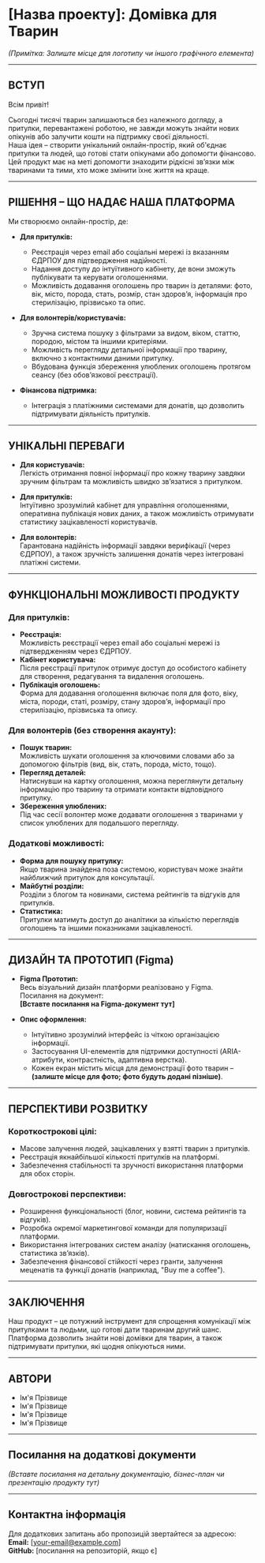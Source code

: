 # [Назва проекту]: Домівка для Тварин

_(Примітка: Залиште місце для логотипу чи іншого графічного елемента)_

---

## ВСТУП

Всім привіт!

Сьогодні тисячі тварин залишаються без належного догляду, а притулки, перевантажені роботою, не завжди можуть знайти нових опікунів або залучити кошти на підтримку своєї діяльності.  
Наша ідея – створити унікальний онлайн-простір, який об'єднає притулки та людей, що готові стати опікунами або допомогти фінансово. Цей продукт має на меті допомогти знаходити рідкісні зв’язки між тваринами та тими, хто може змінити їхнє життя на краще.

---

## РІШЕННЯ – ЩО НАДАЄ НАША ПЛАТФОРМА

Ми створюємо онлайн-простір, де:

- **Для притулків:**

  - Реєстрація через email або соціальні мережі із вказанням ЄДРПОУ для підтвердження надійності.
  - Надання доступу до інтуїтивного кабінету, де вони зможуть публікувати та керувати оголошеннями.
  - Можливість додавання оголошень про тварин із деталями: фото, вік, місто, порода, стать, розмір, стан здоров’я, інформація про стерилізацію, прізвисько та опис.

- **Для волонтерів/користувачів:**

  - Зручна система пошуку з фільтрами за видом, віком, статтю, породою, містом та іншими критеріями.
  - Можливість перегляду детальної інформації про тварину, включно з контактними даними притулку.
  - Вбудована функція збереження улюблених оголошень протягом сеансу (без обов’язкової реєстрації).

- **Фінансова підтримка:**
  - Інтеграція з платіжними системами для донатів, що дозволить підтримувати діяльність притулків.

---

## УНІКАЛЬНІ ПЕРЕВАГИ

- **Для користувачів:**  
  Легкість отримання повної інформації про кожну тварину завдяки зручним фільтрам та можливість швидко зв’язатися з притулком.

- **Для притулків:**  
  Інтуїтивно зрозумілий кабінет для управління оголошеннями, оперативна публікація нових даних, а також можливість отримувати статистику зацікавленості користувачів.

- **Для волонтерів:**  
  Гарантована надійність інформації завдяки верифікації (через ЄДРПОУ), а також зручність залишення донатів через інтегровані платіжні системи.

---

## ФУНКЦІОНАЛЬНІ МОЖЛИВОСТІ ПРОДУКТУ

### Для притулків:

- **Реєстрація:**  
  Можливість реєстрації через email або соціальні мережі із підтвердженням через ЄДРПОУ.
- **Кабінет користувача:**  
  Після реєстрації притулок отримує доступ до особистого кабінету для створення, редагування та видалення оголошень.
- **Публікація оголошень:**  
  Форма для додавання оголошення включає поля для фото, віку, міста, породи, статі, розміру, стану здоров’я, інформації про стерилізацію, прізвиська та опису.

### Для волонтерів (без створення акаунту):

- **Пошук тварин:**  
  Можливість шукати оголошення за ключовими словами або за допомогою фільтрів (вид, вік, стать, порода, місто, тощо).
- **Перегляд деталей:**  
  Натиснувши на картку оголошення, можна переглянути детальну інформацію про тварину та отримати контакти відповідного притулку.
- **Збереження улюблених:**  
  Під час сесії волонтер може додавати оголошення з тваринами у список улюблених для подальшого перегляду.

### Додаткові можливості:

- **Форма для пошуку притулку:**  
  Якщо тварина знайдена поза системою, користувач може знайти найближчий притулок для консультації.
- **Майбутні розділи:**  
  Розділи з блогом та новинами, система рейтингів та відгуків для притулків.
- **Статистика:**  
  Притулки матимуть доступ до аналітики за кількістю переглядів оголошень та іншими показниками зацікавленості.

---

## ДИЗАЙН ТА ПРОТОТИП (Figma)

- **Figma Прототип:**  
  Весь візуальний дизайн платформи реалізовано у Figma.  
  Посилання на документ:  
  **[Вставте посилання на Figma-документ тут]**

- **Опис оформлення:**
  - Інтуїтивно зрозумілий інтерфейс із чіткою організацією інформації.
  - Застосування UI-елементів для підтримки доступності (ARIA-атрибути, контрастність, адаптивна верстка).
  - Кожен екран містить місця для демонстрації фото тварин – **(залиште місце для фото; фото будуть додані пізніше)**.

---

## ПЕРСПЕКТИВИ РОЗВИТКУ

### Короткострокові цілі:

- Масове залучення людей, зацікавлених у взятті тварин з притулків.
- Реєстрація якнайбільшої кількості притулків на платформі.
- Забезпечення стабільності та зручності використання платформи для обох сторін.

### Довгострокові перспективи:

- Розширення функціональності (блог, новини, система рейтингів та відгуків).
- Розробка окремої маркетингової команди для популяризації платформи.
- Використання інтегрованих систем аналізу (натискання оголошень, статистика зв’язків).
- Забезпечення фінансової стійкості через гранти, залучення меценатів та функції донатів (наприклад, "Buy me a coffee").

---

## ЗАКЛЮЧЕННЯ

Наш продукт – це потужний інструмент для спрощення комунікації між притулками та людьми, що готові дати тваринам другий шанс. Платформа дозволить знайти нові домівки для тварин, а також підтримувати притулки, які щодня опікуються ними.

---

## АВТОРИ

- Ім'я Прізвище
- Ім'я Прізвище
- Ім'я Прізвище
- Ім'я Прізвище

---

## Посилання на додаткові документи

_(Вставте посилання на детальну документацію, бізнес-план чи презентацію продукту тут)_

---

## Контактна інформація

Для додаткових запитань або пропозицій звертайтеся за адресою:  
**Email:** [your-email@example.com]  
**GitHub:** [посилання на репозиторій, якщо є]
